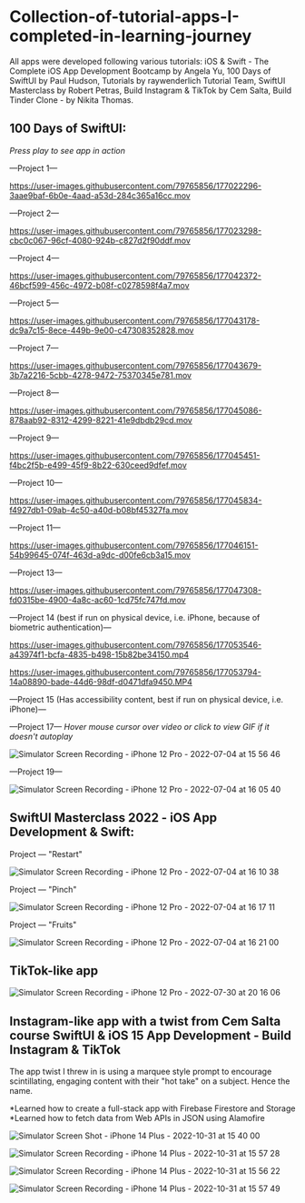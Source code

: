 # Collection-of-tutorial-apps-I-completed-in-learning-journey

All apps were developed following various tutorials: iOS & Swift - The Complete iOS App Development Bootcamp by Angela Yu, 100 Days of SwiftUI by Paul Hudson, Tutorials by raywenderlich Tutorial Team, SwiftUI Masterclass by Robert Petras, Build Instagram & TikTok by Cem Salta, Build Tinder Clone - by Nikita Thomas.

## 100 Days of SwiftUI:

*Press play to see app in action*

—Project 1— 




https://user-images.githubusercontent.com/79765856/177022296-3aae9baf-6b0e-4aad-a53d-284c365a16cc.mov


—Project 2— 


https://user-images.githubusercontent.com/79765856/177023298-cbc0c067-96cf-4080-924b-c827d2f90ddf.mov


—Project 4—


https://user-images.githubusercontent.com/79765856/177042372-46bcf599-456c-4972-b08f-c0278598f4a7.mov

—Project 5—


https://user-images.githubusercontent.com/79765856/177043178-dc9a7c15-8ece-449b-9e00-c47308352828.mov

—Project 7—


https://user-images.githubusercontent.com/79765856/177043679-3b7a2216-5cbb-4278-9472-75370345e781.mov

—Project 8—



https://user-images.githubusercontent.com/79765856/177045086-878aab92-8312-4299-8221-41e9dbdb29cd.mov

—Project 9—


https://user-images.githubusercontent.com/79765856/177045451-f4bc2f5b-e499-45f9-8b22-630ceed9dfef.mov

—Project 10—

https://user-images.githubusercontent.com/79765856/177045834-f4927db1-09ab-4c50-a40d-b08bf45327fa.mov

—Project 11—



https://user-images.githubusercontent.com/79765856/177046151-54b99645-074f-463d-a9dc-d00fe6cb3a15.mov


—Project 13—



https://user-images.githubusercontent.com/79765856/177047308-fd0315be-4900-4a8c-ac60-1cd75fc747fd.mov

—Project 14 (best if run on physical device, i.e. iPhone, because of biometric authentication)—

https://user-images.githubusercontent.com/79765856/177053546-a43974f1-bcfa-4835-b498-15b82be34150.mp4

https://user-images.githubusercontent.com/79765856/177053794-14a08890-bade-44d6-98df-d0471dfa9450.MP4


—Project 15 (Has accessibility content, best if run on physical device, i.e. iPhone)—

—Project 17—
*Hover mouse cursor over video or click to view GIF if it doesn't autoplay*

![Simulator Screen Recording - iPhone 12 Pro - 2022-07-04 at 15 56 46](https://user-images.githubusercontent.com/79765856/177211403-78d9c4ea-21d1-4471-b1ab-b6542bd807e2.gif)


—Project 19—


![Simulator Screen Recording - iPhone 12 Pro - 2022-07-04 at 16 05 40](https://user-images.githubusercontent.com/79765856/177211908-8eb9d448-7216-47b0-b822-d4c626a7891f.gif)


## SwiftUI Masterclass 2022 - iOS App Development & Swift:

Project — "Restart"

![Simulator Screen Recording - iPhone 12 Pro - 2022-07-04 at 16 10 38](https://user-images.githubusercontent.com/79765856/177212352-c91a73a5-817a-4134-b1de-a620eb2a7882.gif)


Project — "Pinch"

![Simulator Screen Recording - iPhone 12 Pro - 2022-07-04 at 16 17 11](https://user-images.githubusercontent.com/79765856/177212781-1950cf8c-994a-4fcc-a72e-36dbe466da0a.gif)

Project — "Fruits"


![Simulator Screen Recording - iPhone 12 Pro - 2022-07-04 at 16 21 00](https://user-images.githubusercontent.com/79765856/177213132-8621df33-33a7-469d-b994-cfc7a33c452f.gif)



## TikTok-like app


![Simulator Screen Recording - iPhone 12 Pro - 2022-07-30 at 20 16 06](https://user-images.githubusercontent.com/79765856/182004358-c3539ec8-868b-4e3a-b6c0-6bdcefc8fc7c.gif)


## Instagram-like app with a twist from Cem Salta course SwiftUI & iOS 15 App Development - Build Instagram & TikTok

The app twist I threw in is using a marquee style prompt to encourage scintillating, engaging content with their "hot take" on a subject. Hence the name. 

*Learned how to create a full-stack app with Firebase Firestore and Storage
*Learned how to fetch data from Web APIs in JSON using Alamofire

![Simulator Screen Shot - iPhone 14 Plus - 2022-10-31 at 15 40 00](https://user-images.githubusercontent.com/79765856/199098213-1941236c-ca80-417f-afdd-10be4e6c7a3e.png)


![Simulator Screen Recording - iPhone 14 Plus - 2022-10-31 at 15 57 28](https://user-images.githubusercontent.com/79765856/199099114-2c919984-5b9e-4a42-86d8-9c65d2d18f75.gif)

![Simulator Screen Recording - iPhone 14 Plus - 2022-10-31 at 15 56 22](https://user-images.githubusercontent.com/79765856/199099136-439c903f-466a-4989-a77e-a03c1bdfd971.gif)

![Simulator Screen Recording - iPhone 14 Plus - 2022-10-31 at 15 57 49](https://user-images.githubusercontent.com/79765856/199099156-1e52d031-abf9-4a71-bbea-237004ade5b7.gif)
